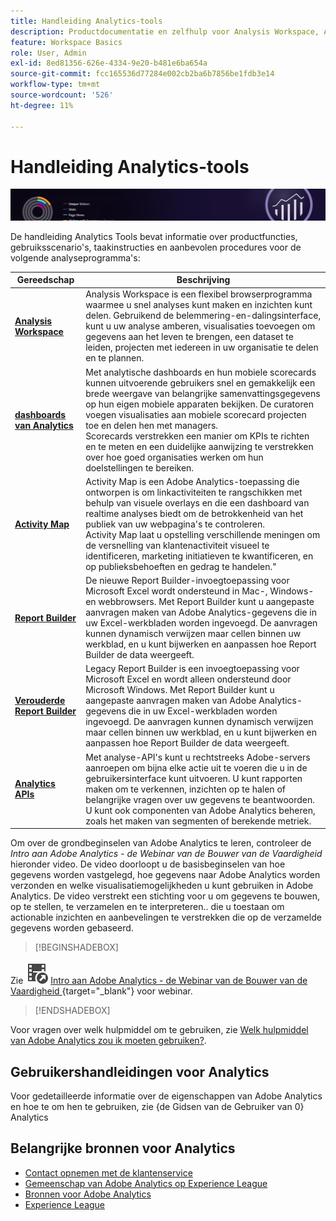 ```yaml
---
title: Handleiding Analytics-tools
description: Productdocumentatie en zelfhulp voor Analysis Workspace, Analytics-dashboards (mobiele app), Activity Map en Report Builder.
feature: Workspace Basics
role: User, Admin
exl-id: 8ed81356-626e-4334-9e20-b481e6ba654a
source-git-commit: fcc165536d77284e002cb2ba6b7856be1fdb3e14
workflow-type: tm+mt
source-wordcount: '526'
ht-degree: 11%

---
```


# Handleiding Analytics-tools

![Banner](../../assets/doc_banner_analyze.png)

De handleiding Analytics Tools bevat informatie over productfuncties, gebruiksscenario&#39;s, taakinstructies en aanbevolen procedures voor de volgende analyseprogramma&#39;s:

| Gereedschap | Beschrijving |
|-----------|----------------|
| **[Analysis Workspace](/help/analyze/analysis-workspace/home.md)** | Analysis Workspace is een flexibel browserprogramma waarmee u snel analyses kunt maken en inzichten kunt delen. Gebruikend de belemmering-en-dalingsinterface, kunt u uw analyse amberen, visualisaties toevoegen om gegevens aan het leven te brengen, een dataset te leiden, projecten met iedereen in uw organisatie te delen en te plannen. |
| **[dashboards van Analytics](/help/analyze/mobile-app/home.md)** | Met analytische dashboards en hun mobiele scorecards kunnen uitvoerende gebruikers snel en gemakkelijk een brede weergave van belangrijke samenvattingsgegevens op hun eigen mobiele apparaten bekijken. De curatoren voegen visualisaties aan mobiele scorecard projecten toe en delen hen met managers.  <br> Scorecards verstrekken een manier om KPIs te richten en te meten en een duidelijke aanwijzing te verstrekken over hoe goed organisaties werken om hun doelstellingen te bereiken. |
| **[Activity Map](/help/analyze/activity-map/overview.md)** | Activity Map is een Adobe Analytics-toepassing die ontworpen is om linkactiviteiten te rangschikken met behulp van visuele overlays en die een dashboard van realtime analyses biedt om de betrokkenheid van het publiek van uw webpagina&#39;s te controleren. <br> Activity Map laat u opstelling verschillende meningen om de versnelling van klantenactiviteit visueel te identificeren, marketing initiatieven te kwantificeren, en op publieksbehoeften en gedrag te handelen.&quot; |
| **[Report Builder](/help/analyze/report-builder/rb-overview.md)** | De nieuwe Report Builder-invoegtoepassing voor Microsoft Excel wordt ondersteund in Mac-, Windows- en webbrowsers. Met Report Builder kunt u aangepaste aanvragen maken van Adobe Analytics-gegevens die in uw Excel-werkbladen worden ingevoegd. De aanvragen kunnen dynamisch verwijzen maar cellen binnen uw werkblad, en u kunt bijwerken en aanpassen hoe Report Builder de data weergeeft. |
| **[Verouderde Report Builder](/help/analyze/legacy-report-builder/home.md)** | Legacy Report Builder is een invoegtoepassing voor Microsoft Excel en wordt alleen ondersteund door Microsoft Windows. Met Report Builder kunt u aangepaste aanvragen maken van Adobe Analytics-gegevens die in uw Excel-werkbladen worden ingevoegd. De aanvragen kunnen dynamisch verwijzen maar cellen binnen uw werkblad, en u kunt bijwerken en aanpassen hoe Report Builder de data weergeeft. |
| **[Analytics APIs ](https://developer.adobe.com/analytics-apis/docs/2.0/)** | Met analyse-API&#39;s kunt u rechtstreeks Adobe-servers aanroepen om bijna elke actie uit te voeren die u in de gebruikersinterface kunt uitvoeren. U kunt rapporten maken om te verkennen, inzichten op te halen of belangrijke vragen over uw gegevens te beantwoorden. U kunt ook componenten van Adobe Analytics beheren, zoals het maken van segmenten of berekende metriek. |

Om over de grondbeginselen van Adobe Analytics te leren, controleer de *Intro aan Adobe Analytics - de Webinar van de Bouwer van de Vaardigheid* hieronder video. De video doorloopt u de basisbeginselen van hoe gegevens worden vastgelegd, hoe gegevens naar Adobe Analytics worden verzonden en welke visualisatiemogelijkheden u kunt gebruiken in Adobe Analytics. De video verstrekt een stichting voor u om gegevens te bouwen, op te stellen, te verzamelen en te interpreteren.. die u toestaan om actionable inzichten en aanbevelingen te verstrekken die op de verzamelde gegevens worden gebaseerd.


>[!BEGINSHADEBOX]

Zie ![ VideoCheckedOut ](/help/assets/icons/VideoCheckedOut.svg) [ Intro aan Adobe Analytics - de Webinar van de Bouwer van de Vaardigheid ](https://video.tv.adobe.com/v/27429/?quality=12&learn=on){target="_blank"} voor webinar.

>[!ENDSHADEBOX]

Voor vragen over welk hulpmiddel om te gebruiken, zie [ Welk hulpmiddel van Adobe Analytics zou ik moeten gebruiken?](/help/analyze/get-started/which-analytics-tool.md).

## Gebruikershandleidingen voor Analytics

Voor gedetailleerde informatie over de eigenschappen van Adobe Analytics en hoe te om hen te gebruiken, zie {de Gidsen van de Gebruiker van 0} Analytics [](https://experienceleague.adobe.com/docs/analytics.html)

## Belangrijke bronnen voor Analytics

* [Contact opnemen met de klantenservice](https://experienceleague.adobe.com/?support-solution=Analytics&lang=nl#support)
* [ Gemeenschap van Adobe Analytics op Experience League ](https://experienceleaguecommunities.adobe.com/t5/adobe-analytics/ct-p/adobe-analytics-community)
* [Bronnen voor Adobe Analytics](https://experienceleaguecommunities.adobe.com/t5/adobe-analytics-discussions/adobe-analytics-resources/m-p/276666)
* [Experience League](https://landing.adobe.com/experience-league/)

